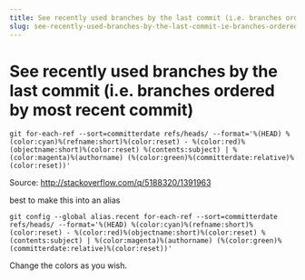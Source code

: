 ```yaml
---
title: See recently used branches by the last commit (i.e. branches ordered by most recent commit)
slug: see-recently-used-branches-by-the-last-commit-ie-branches-ordered-by-most-recent-commit
---
```


# See recently used branches by the last commit (i.e. branches ordered by most recent commit)

`git for-each-ref --sort=committerdate refs/heads/ --format='%(HEAD) %(color:cyan)%(refname:short)%(color:reset) - %(color:red)%(objectname:short)%(color:reset) %(contents:subject) | %(color:magenta)%(authorname) (%(color:green)%(committerdate:relative)%(color:reset))'`

Source: http://stackoverflow.com/q/5188320/1391963

best to make this into an alias

```
git config --global alias.recent for-each-ref --sort=committerdate refs/heads/ --format='%(HEAD) %(color:cyan)%(refname:short)%(color:reset) - %(color:red)%(objectname:short)%(color:reset) %(contents:subject) | %(color:magenta)%(authorname) (%(color:green)%(committerdate:relative)%(color:reset))'
```

Change the colors as you wish.
